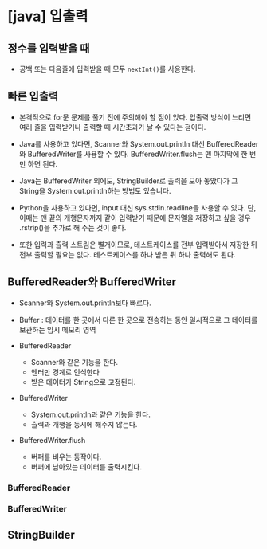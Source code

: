 # [java] 입출력

## 정수를 입력받을 때

- 공백 또는 다음줄에 입력받을 때 모두 `nextInt()`를 사용한다.

## 빠른 입출력

- 본격적으로 for문 문제를 풀기 전에 주의해야 할 점이 있다. 입출력 방식이 느리면 여러 줄을 입력받거나 출력할 때 시간초과가 날 수 있다는 점이다.

- Java를 사용하고 있다면, Scanner와 System.out.println 대신 BufferedReader와 BufferedWriter를 사용할 수 있다. BufferedWriter.flush는 맨 마지막에 한 번만 하면 된다.

- Java는 BufferedWriter 외에도, StringBuilder로 출력을 모아 놓았다가 그 String을 System.out.println하는 방법도 있습니다.

- Python을 사용하고 있다면, input 대신 sys.stdin.readline을 사용할 수 있다. 단, 이때는 맨 끝의 개행문자까지 같이 입력받기 때문에 문자열을 저장하고 싶을 경우 .rstrip()을 추가로 해 주는 것이 좋다.

- 또한 입력과 출력 스트림은 별개이므로, 테스트케이스를 전부 입력받아서 저장한 뒤 전부 출력할 필요는 없다. 테스트케이스를 하나 받은 뒤 하나 출력해도 된다.


## BufferedReader와 BufferedWriter
- Scanner와 System.out.println보다 빠르다.

- Buffer : 데이터를 한 곳에서 다른 한 곳으로 전송하는 동안 일시적으로 그 데이터를 보관하는 임시 메모리 영역

- BufferedReader 
  - Scanner와 같은 기능을 한다.
  - 엔터만 경계로 인식한다
  - 받은 데이터가 String으로 고정된다.

- BufferedWriter
  - System.out.println과 같은 기능을 한다.
  - 출력과 개행을 동시에 해주지 않는다.

- BufferedWriter.flush
  - 버퍼를 비우는 동작이다.
  - 버퍼에 남아있는 데이터를 출력시킨다.
  
  
### BufferedReader

### BufferedWriter

## StringBuilder
